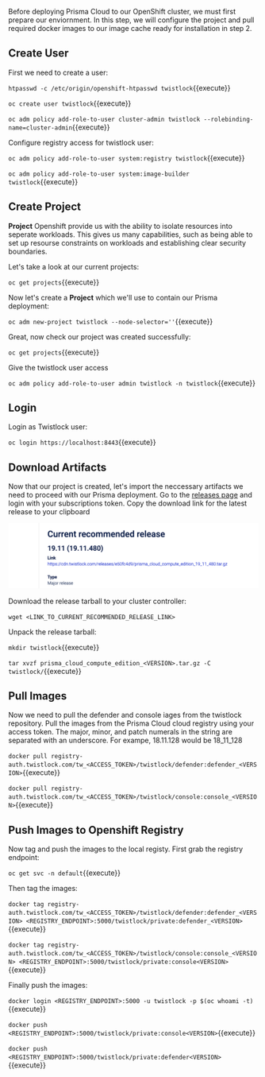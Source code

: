 Before deploying Prisma Cloud to our OpenShift cluster, we must first prepare our enviornment. In this step, we will configure the project and pull required docker images to our image cache ready for installation in step 2. 

## Create User

First we need to create a user: 

`htpasswd -c /etc/origin/openshift-htpasswd twistlock`{{execute}}

`oc create user twistlock`{{execute}}

`oc adm policy add-role-to-user cluster-admin twistlock --rolebinding-name=cluster-admin`{{execute}}

Configure registry access for twistlock user: 

`oc adm policy add-role-to-user system:registry twistlock`{{execute}}

`oc adm policy add-role-to-user system:image-builder twistlock`{{execute}}

## Create Project

**Project** Openshift provide us with the ability to isolate resources into seperate workloads. This gives us many capabilities, such as being able to set up resourse constraints on workloads and establishing clear security boundaries. 

Let's take a look at our current projects:

`oc get projects`{{execute}}

Now let's create a **Project** which we'll use to contain our Prisma deployment:

`oc adm new-project twistlock --node-selector=''`{{execute}}

Great, now check our project was created successfully:

`oc get projects`{{execute}}

Give the twistlock user access 

`oc adm policy add-role-to-user admin twistlock -n twistlock`{{execute}}
## Login

Login as Twistlock user:

`oc login https://localhost:8443`{{execute}}


## Download Artifacts

Now that our project is created, let's import the neccessary artifacts we need to proceed with our Prisma deployment. Go to the [releases page](https://docs.twistlock.com/docs/19.11/download/releases.html) and login with your subscriptions token. Copy the download link for the latest release to your clipboard

![alt text](https://raw.githubusercontent.com/jameswhinn/katalabs/master/twistlock-openshift/assets/tlrel.png "Releases")

Download the release tarball to your cluster controller:

`wget <LINK_TO_CURRENT_RECOMMENDED_RELEASE_LINK>`

Unpack the release tarball:

`mkdir twistlock`{{execute}}

`tar xvzf prisma_cloud_compute_edition_<VERSION>.tar.gz -C twistlock/`{{execute}}

## Pull Images

Now we need to pull the defender and console iages from the twistlock repository. Pull the images from the Prisma Cloud cloud registry using your access token. The major, minor, and patch numerals in the <VERSION> string are separated with an underscore. For exampe, 18.11.128 would be 18_11_128

`docker pull registry-auth.twistlock.com/tw_<ACCESS_TOKEN>/twistlock/defender:defender_<VERSION>`{{execute}}

`docker pull registry-auth.twistlock.com/tw_<ACCESS_TOKEN>/twistlock/console:console_<VERSION>`{{execute}}

## Push Images to Openshift Registry

Now tag and push the images to the local registy. First grab the registry endpoint:

`oc get svc -n default`{{execute}}

Then tag the images: 

`docker tag registry-auth.twistlock.com/tw_<ACCESS_TOKEN>/twistlock/defender:defender_<VERSION> <REGISTRY_ENDPOINT>:5000/twistlock/private:defender_<VERSION>`{{execute}}

`docker tag registry-auth.twistlock.com/tw_<ACCESS_TOKEN>/twistlock/console:console_<VERSION> <REGISTRY_ENDPOINT>:5000/twistlock/private:console<VERSION>`{{execute}}

Finally push the images:

`docker login <REGISTRY_ENDPOINT>:5000 -u twistlock -p $(oc whoami -t)`{{execute}}

`docker push <REGISTRY_ENDPOINT>:5000/twistlock/private:console<VERSION>`{{execute}}

`docker push <REGISTRY_ENDPOINT>:5000/twistlock/private:defender<VERSION>`{{execute}}